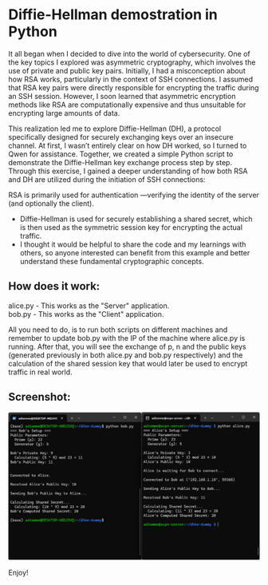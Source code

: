 # Diffie-Hellman demostration in Python
It all began when I decided to dive into the world of cybersecurity. One of the key topics I explored was asymmetric cryptography, which involves the use of private and public key pairs. Initially, I had a misconception about how RSA works, particularly in the context of SSH connections. I assumed that RSA key pairs were directly responsible for encrypting the traffic during an SSH session. However, I soon learned that asymmetric encryption methods like RSA are computationally expensive and thus unsuitable for encrypting large amounts of data.

This realization led me to explore Diffie-Hellman (DH), a protocol specifically designed for securely exchanging keys over an insecure channel. At first, I wasn’t entirely clear on how DH worked, so I turned to Qwen for assistance. Together, we created a simple Python script to demonstrate the Diffie-Hellman key exchange process step by step. Through this exercise, I gained a deeper understanding of how both RSA and DH are utilized during the initiation of SSH connections:

RSA is primarily used for authentication —verifying the identity of the server (and optionally the client).  

- Diffie-Hellman is used for securely establishing a shared secret, which is then used as the symmetric session key for encrypting the actual traffic.
- I thought it would be helpful to share the code and my learnings with others, so anyone interested can benefit from this example and better understand these fundamental cryptographic concepts.  


## How does it work:  
alice.py - This works as the  "Server" application.  
bob.py - This works as the "Client" application.    


All you need to do, is to run both scripts on different machines and remember to update bob.py with the IP of the machine where alice.py is running. After that, you will see the exchange of p, n and the public keys (generated previously in both alice.py and bob.py respectively) and the calculation of the shared session key that would later be used to encrypt traffic in real world.  

## Screenshot:
![Screenshot](./dhke-example.png)

Enjoy!
